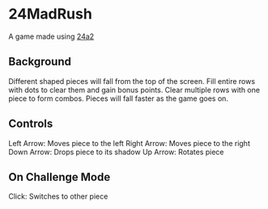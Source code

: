 # 24MadRush
A game made using [24a2](https://github.com/jamesroutley/24a2)
## Background
Different shaped pieces will fall from the top of the screen. Fill entire rows with dots to clear them and gain bonus points. Clear multiple rows with one piece to form combos. Pieces will fall faster as the game goes on.
## Controls
Left Arrow: Moves piece to the left
Right Arrow: Moves piece to the right
Down Arrow: Drops piece to its shadow
Up Arrow: Rotates piece
## On Challenge Mode
Click: Switches to other piece
